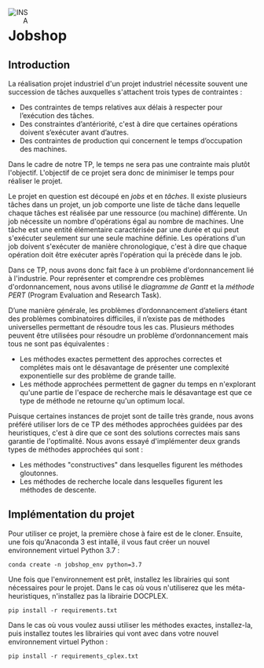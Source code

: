 <img src="http://www.math.univ-toulouse.fr/~besse/Wikistat/Images/Logo_INSAvilletoulouse-RVB.png" style="text-align:right; float:left; max-width: 40px;margin:0px auto 0px auto; display: inline" alt="INSA"/>

# Jobshop

Introduction
---

La réalisation projet industriel d'un projet industriel nécessite souvent une succession de tâches auxquelles s'attachent 
trois types de contraintes :
- Des contraintes de temps relatives aux délais à respecter pour l’exécution des tâches.
- Des constraintes d’antériorité, c'est à dire que certaines opérations doivent s’exécuter avant d’autres.
- Des contraintes de production qui concernent le  temps  d’occupation  des machines.

Dans le cadre de notre TP,  le temps ne sera pas une contrainte mais plutôt l'objectif. L'objectif de ce projet
sera donc de minimiser le temps pour réaliser le projet.

Le projet en question est découpé en *jobs* et en *tâches*. Il existe plusieurs tâches dans un projet, un job comporte
une liste de tâche dans lequelle chaque tâches est réalisée par une ressource (ou machine) différente. Un job
nécessite un nombre d'opérations égal au nombre de machines. Une tâche est une entité élémentaire caractérisée par une durée
et qui peut s'exécuter seulement sur une seule machine définie. Les opérations d'un job doivent s'exécuter de manière
chronologique, c'est à dire que chaque opération doit être exécuter après l'opération qui la précède dans le job.


Dans ce TP, nous avons donc fait face à un problème d'ordonnancement lié à l'industrie. Pour représenter et comprendre ces 
problèmes d'ordonnancement, nous avons utilisé le *diagramme de Gantt* et la *méthode PERT* (Program Evaluation and Research 
Task).


D’une manière générale, les problèmes d’ordonnancement d’ateliers étant des problèmes combinatoires difficiles, il 
n’existe pas de méthodes universelles permettant de résoudre tous les cas. 
Plusieurs méthodes peuvent être utilisées pour résoudre un problème d’ordonnancement mais tous ne sont pas équivalentes :
- Les méthodes exactes permettent des approches correctes et complétes mais ont le désavantage de présenter une complexité
exponentielle sur des problème de grande taille.
- Les méthode approchées permettent de gagner du temps en n'explorant qu'une partie de l'espace de recherche mais le 
désavantage est que ce type de méthode ne retourne qu'un optimum local.

Puisque certaines instances de projet sont de taille très grande, nous avons préféré utiliser lors de ce TP des méthodes 
approchées guidées par des heuristiques, c'est à dire que ce sont des solutions correctes mais sans garantie de l'optimalité.
Nous avons essayé d'implémenter deux grands types de méthodes approchées qui sont :
- Les méthodes "constructives" dans lesquelles figurent les méthodes gloutonnes.
- Les méthodes de recherche locale dans lesquelles figurent les méthodes de descente.


Implémentation du projet
---

Pour utiliser ce projet, la première chose à faire est de le cloner. Ensuite, une fois qu'Anaconda 3 est intallé, il vous 
faut créer un nouvel environnement virtuel Python 3.7 :
```
conda create -n jobshop_env python=3.7
```

Une fois que l'environnement est prêt, installez les librairies qui sont nécessaires pour le projet. Dans le cas où vous
n'utiliserez que les méta-heuristiques, n'installez pas la librairie DOCPLEX.
```
pip install -r requirements.txt
```
Dans le cas où vous voulez aussi utiliser les méthodes exactes, installez-la, puis installez toutes les librairies qui 
vont avec dans votre nouvel environnement virtuel Python :
```
pip install -r requirements_cplex.txt
```
